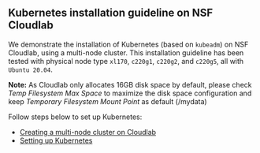 ## Kubernetes installation guideline on NSF Cloudlab
We demonstrate the installation of Kubernetes (based on `kubeadm`) on NSF Cloudlab, using a multi-node cluster. This installation guideline has been tested with physical node type `xl170`, `c220g1`, `c220g2`, and `c220g5`, all with `Ubuntu 20.04`.

**Note:** As Cloudlab only allocates 16GB disk space by default, please check *Temp Filesystem Max Space* to maximize the disk space configuration and keep *Temporary Filesystem Mount Point* as default (/mydata)

Follow steps below to set up Kubernetes:

* [Creating a multi-node cluster on Cloudlab](01-create-cluster-on-cloudlab.md)
* [Setting up Kubernetes](02-setup-k8s.md)